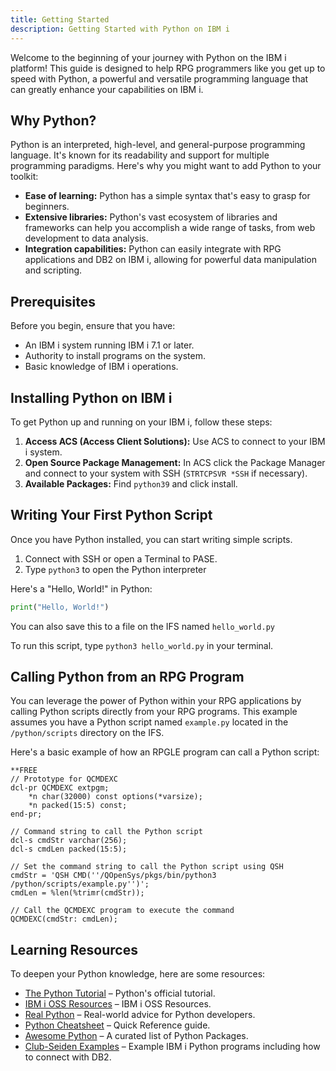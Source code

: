 ```yaml
---
title: Getting Started
description: Getting Started with Python on IBM i
---
```


Welcome to the beginning of your journey with Python on the IBM i platform! This guide is designed to help RPG programmers like you get up to speed with Python, a powerful and versatile programming language that can greatly enhance your capabilities on IBM i.

## Why Python?

Python is an interpreted, high-level, and general-purpose programming language. It's known for its readability and support for multiple programming paradigms. Here's why you might want to add Python to your toolkit:

- **Ease of learning:** Python has a simple syntax that's easy to grasp for beginners.
- **Extensive libraries:** Python's vast ecosystem of libraries and frameworks can help you accomplish a wide range of tasks, from web development to data analysis.
- **Integration capabilities:** Python can easily integrate with RPG applications and DB2 on IBM i, allowing for powerful data manipulation and scripting.

## Prerequisites

Before you begin, ensure that you have:

- An IBM i system running IBM i 7.1 or later.
- Authority to install programs on the system.
- Basic knowledge of IBM i operations.

## Installing Python on IBM i

To get Python up and running on your IBM i, follow these steps:

1. **Access ACS (Access Client Solutions):** Use ACS to connect to your IBM i system.
2. **Open Source Package Management:** In ACS click the Package Manager and connect to your system with SSH (`STRTCPSVR *SSH` if necessary).
3. **Available Packages:** Find `python39` and click install.

## Writing Your First Python Script

Once you have Python installed, you can start writing simple scripts. 

1. Connect with SSH or open a Terminal to PASE.
2. Type `python3` to open the Python interpreter

Here's a "Hello, World!" in Python:

```python
print("Hello, World!")
```

You can also save this to a file on the IFS named `hello_world.py`

To run this script, type `python3 hello_world.py` in your terminal.

## Calling Python from an RPG Program

You can leverage the power of Python within your RPG applications by calling Python scripts directly from your RPG programs. This example assumes you have a Python script named `example.py` located in the `/python/scripts` directory on the IFS.

Here's a basic example of how an RPGLE program can call a Python script:

```RPGLE
**FREE
// Prototype for QCMDEXC
dcl-pr QCMDEXC extpgm;
    *n char(32000) const options(*varsize);
    *n packed(15:5) const;
end-pr;

// Command string to call the Python script
dcl-s cmdStr varchar(256);
dcl-s cmdLen packed(15:5);

// Set the command string to call the Python script using QSH
cmdStr = 'QSH CMD(''/QOpenSys/pkgs/bin/python3 /python/scripts/example.py'')';
cmdLen = %len(%trimr(cmdStr));

// Call the QCMDEXC program to execute the command
QCMDEXC(cmdStr: cmdLen);

```


## Learning Resources

To deepen your Python knowledge, here are some resources:

- [The Python Tutorial](https://docs.python.org/3/tutorial/index.html) – Python's official tutorial.
- [IBM i OSS Resources](https://ibm.github.io/ibmi-oss-resources/) – IBM i OSS Resources.
- [Real Python](https://realpython.com/) – Real-world advice for Python developers.
- [Python Cheatsheet](https://github.com/gto76/python-cheatsheet) – Quick Reference guide. 
- [Awesome Python](https://github.com/vinta/awesome-python) – A curated list of Python Packages.
- [Club-Seiden Examples](https://github.com/Club-Seiden/python-for-IBM-i-examples/tree/master/non-wheel) – Example IBM i Python programs including how to connect with DB2.
